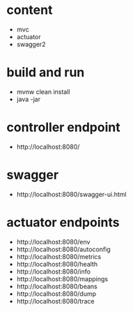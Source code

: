 # content
* mvc
* actuator
* swagger2

# build and run
* mvnw clean install
* java -jar <artifact-jar>

# controller endpoint
* http://localhost:8080/

# swagger
* http://localhost:8080/swagger-ui.html

# actuator endpoints
* http://localhost:8080/env
* http://localhost:8080/autoconfig
* http://localhost:8080/metrics
* http://localhost:8080/health
* http://localhost:8080/info
* http://localhost:8080/mappings
* http://localhost:8080/beans
* http://localhost:8080/dump
* http://localhost:8080/trace
